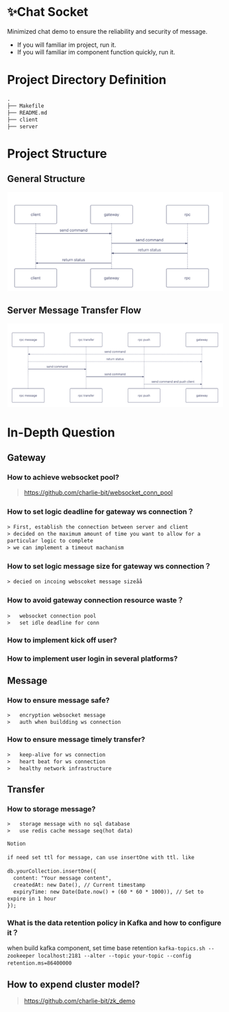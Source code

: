 # ✨Chat Socket

Minimized chat demo to ensure the reliability and security of message.

* If you will familiar im project, run it.
* If you will familiar im component function quickly, run it.

# Project Directory Definition

```text
.
├── Makefile
├── README.md
├── client
├── server
```

# Project Structure

## General Structure

![structure](./general_structure.png)

## Server Message Transfer Flow

![structure](./message_flow.png)

# In-Depth Question

## Gateway

### How to achieve websocket pool?

> https://github.com/charlie-bit/websocket_conn_pool

### How to set logic deadline for gateway ws connection？

    > First, establish the connection between server and client
    > decided on the maximum amount of time you want to allow for a particular logic to complete
    > we can implement a timeout machanism

### How to set logic message size for gateway ws connection？

    > decied on incoing webscoket message sizeåå

### How to avoid gateway connection resource waste？

    >   websocket connection pool
    >   set idle deadline for conn 

### How to implement kick off user?

### How to implement user login in several platforms?

## Message

### How to ensure message safe?

    >   encryption websocket message
    >   auth when buildding ws connection

### How to ensure message timely transfer?

    >   keep-alive for ws connection
    >   heart beat for ws connection
    >   healthy network infrastructure

## Transfer

### How to storage message?

    >   storage message with no sql database
    >   use redis cache message seq(hot data)

```text
Notion

if need set ttl for message, can use insertOne with ttl. like

db.yourCollection.insertOne({
  content: "Your message content",
  createdAt: new Date(), // Current timestamp
  expiryTime: new Date(Date.now() + (60 * 60 * 1000)), // Set to expire in 1 hour
});
```

### What is the data retention policy in Kafka and how to configure it？

when build kafka component, set time base retention
`kafka-topics.sh --zookeeper localhost:2181 --alter --topic your-topic --config retention.ms=86400000`

## How to expend cluster model?

> https://github.com/charlie-bit/zk_demo

